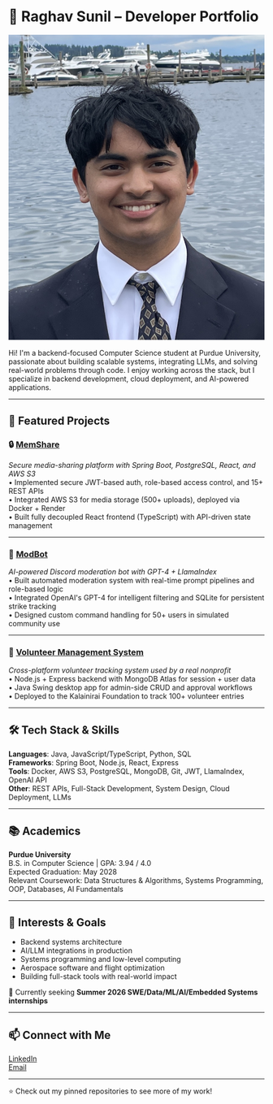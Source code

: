 # 💼 Raghav Sunil – Developer Portfolio

![](image.jpg)

Hi! I'm a backend-focused Computer Science student at Purdue University, passionate about building scalable systems, integrating LLMs, and solving real-world problems through code. I enjoy working across the stack, but I specialize in backend development, cloud deployment, and AI-powered applications.

---

## 🚀 Featured Projects

### 🔒 [MemShare](https://github.com/your-username/MemShare)
*Secure media-sharing platform with Spring Boot, PostgreSQL, React, and AWS S3*  
• Implemented secure JWT-based auth, role-based access control, and 15+ REST APIs  
• Integrated AWS S3 for media storage (500+ uploads), deployed via Docker + Render  
• Built fully decoupled React frontend (TypeScript) with API-driven state management

---

### 🤖 [ModBot](https://github.com/your-username/ModBot)
*AI-powered Discord moderation bot with GPT-4 + LlamaIndex*  
• Built automated moderation system with real-time prompt pipelines and role-based logic  
• Integrated OpenAI's GPT-4 for intelligent filtering and SQLite for persistent strike tracking  
• Designed custom command handling for 50+ users in simulated community use

---

### 🧾 [Volunteer Management System](https://github.com/your-username/Volunteer-Manager)
*Cross-platform volunteer tracking system used by a real nonprofit*  
• Node.js + Express backend with MongoDB Atlas for session + user data  
• Java Swing desktop app for admin-side CRUD and approval workflows  
• Deployed to the Kalainirai Foundation to track 100+ volunteer entries

---

## 🛠️ Tech Stack & Skills

**Languages**: Java, JavaScript/TypeScript, Python, SQL  
**Frameworks**: Spring Boot, Node.js, React, Express  
**Tools**: Docker, AWS S3, PostgreSQL, MongoDB, Git, JWT, LlamaIndex, OpenAI API  
**Other**: REST APIs, Full-Stack Development, System Design, Cloud Deployment, LLMs

---

## 📚 Academics

**Purdue University**  
B.S. in Computer Science | GPA: 3.94 / 4.0  
Expected Graduation: May 2028  
Relevant Coursework: Data Structures & Algorithms, Systems Programming, OOP, Databases, AI Fundamentals

---

## 🧠 Interests & Goals

- Backend systems architecture  
- AI/LLM integrations in production  
- Systems programming and low-level computing  
- Aerospace software and flight optimization  
- Building full-stack tools with real-world impact  

🎯 Currently seeking **Summer 2026 SWE/Data/ML/AI/Embedded Systems internships**

---

## 📫 Connect with Me

[LinkedIn](https://www.linkedin.com/in/raghav-sunil-573b06199/)  
[Email](raghav.b.sunil@gmail.com)

---

⭐ Check out my pinned repositories to see more of my work!
